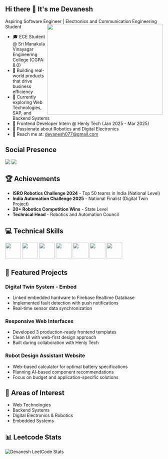 ## Hi there 👋 It's me Devanesh

Aspiring Software Engineer | Electronics and Communication Engineering Student
<img align="right" width="370" height="290" src="[https://i.pinimg.com/originals/47/f0/34/47f0342cec72b800463bf003eac1257e.gif](https://tenor.com/view/robot-dance-turn-rotate-fun-gif-2785737310717918011)">

- 🎓 ECE Student @ Sri Manakula Vinayagar Engineering College (CGPA: 8.0)
- 🔭 Building real-world products that drive business efficiency
- 🌱 Currently exploring Web Technologies, SAP, and Backend Systems
- 💼 Frontend Developer Intern @ Henly Tech (Jan 2025 - Mar 2025)
- 🤖 Passionate about Robotics and Digital Electronics
- 📧 Reach me at: devanesh077@gmail.com

## Social Presence
[<img src="https://img.shields.io/badge/LinkedIn-0077B5?style=for-the-badge&logo=linkedin&logoColor=white" />](https://linkedin.com/in/devanesh)
[<img src="https://img.shields.io/badge/GitHub-100000?style=for-the-badge&logo=github&logoColor=white" />](https://github.com/devanesh077)

## 🏆 Achievements
- **ISRO Robotics Challenge 2024** - Top 50 teams in India (National Level)
- **India Automation Challenge 2025** - National Finalist (Digital Twin Project)
- **20+ Robotics Competition Wins** - State Level
- **Technical Head** - Robotics and Automation Council

## 💻 Technical Skills
<img height="50" width="50" src="https://img.icons8.com/color/48/000000/java-coffee-cup-logo.png" /> <img height="50" width="50" src="https://img.icons8.com/color/48/000000/html-5.png" /> <img height="50" width="50" src="https://img.icons8.com/color/48/000000/css3.png" /> <img height="50" width="50" src="https://img.icons8.com/color/48/000000/bootstrap.png" /> <img height="50" width="50" src="https://img.icons8.com/color/48/000000/mysql-logo.png" /> <img height="50" width="50" src="https://img.icons8.com/color/48/000000/google-firebase-console.png" /> <img height="50" width="50" src="https://img.icons8.com/fluent/48/000000/arduino.png" />

## 🚀 Featured Projects

### Digital Twin System - Embed
- Linked embedded hardware to Firebase Realtime Database
- Implemented fault detection with push notifications
- Real-time sensor data synchronization

### Responsive Web Interfaces
- Developed 3 production-ready frontend templates
- Clean UI with web-first design approach
- Built during collaboration with Henly Tech

### Robot Design Assistant Website
- Web-based calculator for optimal battery specifications
- Planning AI-based component recommendations
- Focus on budget and application-specific solutions

## 🎯 Areas of Interest
- Web Technologies 
- Backend Systems
- Digital Electronics & Robotics
- Embedded Systems

## 📊 Leetcode Stats
![Devanesh LeetCode Stats](https://leetcard.jacoblin.cool/devanesh077?theme=dark&font=Arimo)


